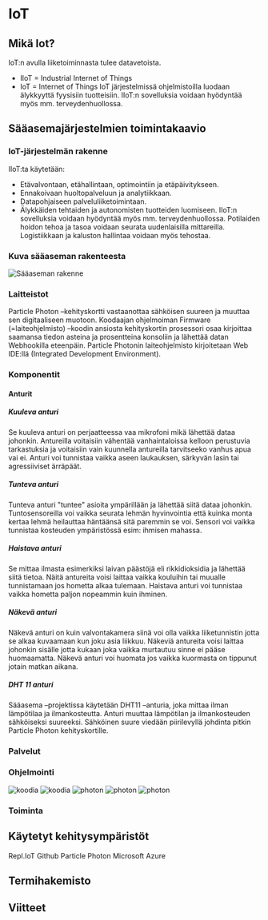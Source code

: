 # IoT

## Mikä Iot?
IoT:n avulla liiketoiminnasta tulee datavetoista.
- IIoT = Industrial Internet of Things
- IoT = Internet of Things
IoT järjestelmissä ohjelmistoilla luodaan älykkyyttä fyysisiin tuotteisiin.
IIoT:n sovelluksia voidaan hyödyntää myös mm. terveydenhuollossa.
## Sääasemajärjestelmien toimintakaavio
### IoT-järjestelmän rakenne
IIoT:ta käytetään:
- Etävalvontaan, etähallintaan, optimointiin ja etäpäivitykseen.
- Ennakoivaan huoltopalveluun ja analytiikkaan.
- Datapohjaiseen palveluliiketoimintaan.
- Älykkäiden tehtaiden ja autonomisten tuotteiden luomiseen.
IIoT:n sovelluksia voidaan hyödyntää myös mm. terveydenhuollossa. Potilaiden hoidon tehoa ja tasoa voidaan seurata uudenlaisilla mittareilla. Logistiikkaan ja kaluston hallintaa voidaan myös tehostaa.
###  Kuva sääaseman rakenteesta
![Sääaseman rakenne](/piirrustus_rakenne.png)
### Laitteistot
Particle Photon –kehityskortti vastaanottaa sähköisen suureen ja muuttaa sen digitaaliseen muotoon.
Koodaajan ohjelmoiman Firmware (=laiteohjelmisto) –koodin ansiosta kehityskortin prosessori osaa kirjoittaa saamansa tiedon asteina ja prosentteina konsoliin ja lähettää datan Webhookilla eteenpäin.
Particle Photonin laiteohjelmisto kirjoitetaan Web IDE:llä (Integrated Development Environment).
### Komponentit
#### Anturit
##### Kuuleva anturi
Se kuuleva anturi on perjaatteessa vaa mikrofoni mikä lähettää dataa johonkin.
Antureilla voitaisiin vähentää vanhaintaloissa kelloon perustuvia tarkastuksia ja voitaisiin vain kuunnella antureilla tarvitseeko vanhus apua vai ei.
Anturi voi tunnistaa vaikka aseen laukauksen, särkyvän lasin tai agressiiviset ärräpäät.
##### Tunteva anturi
Tunteva anturi "tuntee" asioita ympärillään ja lähettää siitä dataa johonkin.
Tuntosensoreilla voi vaikka seurata lehmän hyvinvointia että kuinka monta kertaa lehmä heilauttaa häntäänsä sitä paremmin se voi.
Sensori voi vaikka tunnistaa kosteuden ympäristössä esim: ihmisen mahassa.
##### Haistava anturi
Se mittaa ilmasta esimerkiksi laivan päästöjä eli rikkidioksidia ja lähettää siitä tietoa.
Näitä antureita voisi laittaa vaikka kouluihin tai muualle tunnistamaan jos hometta alkaa tulemaan.
Haistava anturi voi tunnistaa vaikka hometta paljon nopeammin kuin ihminen.
##### Näkevä anturi
Näkevä anturi on kuin valvontakamera siinä voi olla vaikka liiketunnistin jotta se alkaa kuvaamaan kun joku asia liikkuu.
Näkeviä antureita voisi laittaa johonkin sisälle jotta kukaan joka vaikka murtautuu sinne ei pääse huomaamatta.
Näkevä anturi voi huomata jos vaikka kuormasta on tippunut jotain matkan aikana.
##### DHT 11 anturi
Sääasema –projektissa käytetään DHT11 –anturia, joka mittaa ilman lämpötilaa ja ilmankosteutta.
Anturi muuttaa lämpötilan ja ilmankosteuden sähköiseksi suureeksi.
Sähköinen suure viedään piirilevyllä johdinta pitkin Particle Photon kehityskortille. 
### Palvelut

### Ohjelmointi
![koodia](/koodi1.png)
![koodia](/koodi2.png)
![photon](/kirjasto.png)
![photon](/photonkoodi.png)
![photon](/photondata.png)
### Toiminta

## Käytetyt kehitysympäristöt
Repl.IoT
Github
Particle Photon 
Microsoft Azure
## Termihakemisto

## Viitteet

